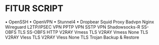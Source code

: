 # FITUR SCRIPT
• OpenSSH
• OpenVPN
• Stunnel4
• Dropbear
Squid Proxy
Badvpn
Nginx
Wireguard
L2TP/IPSEC VPN
PPTP VPN
SSTP VPN
Shadowsocks-R
SS-OBFS TLS
SS-OBFS HTTP
V2RAY Vmess TLS
V2RAY Vmess None TLS
V2RAY Vless TLS
V2RAY Vless None TLS
Trojan
Backup & Restore
